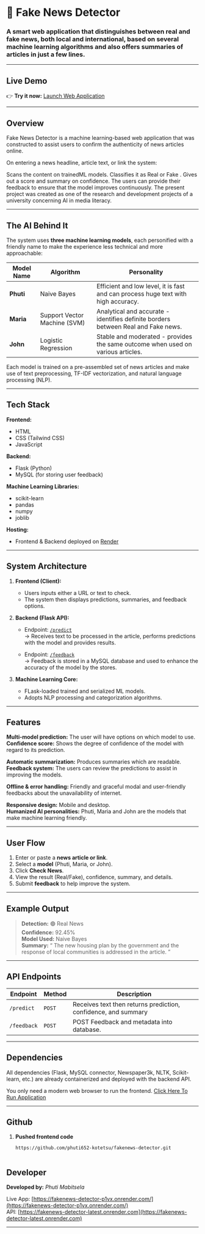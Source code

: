 # 📰 Fake News Detector  

### A smart web application that distinguishes between **real** and **fake** news, both local and international, based on several machine learning algorithms and also offers summaries of articles in just a few lines.
 

---

##  Live Demo  

👉 **Try it now:** [Launch Web Application](https://fakenews-detector-p1vx.onrender.com/)  

---

## Overview  

Fake News Detector is a machine learning-based web application that was constructed to assist users to confirm the authenticity of news articles online.
  
On entering a news headline, article text, or link the system:

Scans the content on trainedML models.
Classifies it as Real  or Fake .
Gives out a score and summary on confidence.
The users can provide their feedback to ensure that the model improves continuously.
The present project was created as one of the research and development projects of a university concerning AI in media literacy.

---

## The AI Behind It  

The system uses **three machine learning models**, each personified with a friendly name to make the experience less technical and more approachable:

| Model Name | Algorithm | Personality |
|-------------|------------|-------------|
| **Phuti** | Naive Bayes | Efficient and low level, it is fast and can process huge text with high accuracy. |
|  **Maria** | Support Vector Machine (SVM) |Analytical and accurate - identifies definite borders between Real and Fake news. |
|  **John** | Logistic Regression | 	Stable and moderated - provides the same outcome when used on various articles. |

Each model is trained on a pre-assembled set of news articles and make use of text preprocessing, TF-IDF vectorization, and natural language processing (NLP).


---

## Tech Stack  

**Frontend:**  
- HTML  
- CSS (Tailwind CSS)  
- JavaScript  

**Backend:**  
- Flask (Python)  
- MySQL (for storing user feedback)  

**Machine Learning Libraries:**  
- scikit-learn  
- pandas  
- numpy  
- joblib  

**Hosting:**  
- Frontend & Backend deployed on [Render](https://render.com)

---

## System Architecture  

1. **Frontend (Client):**  
   - Users inputs either a URL or text to check.
   - The system then displays predictions, summaries, and feedback options.  

2. **Backend (Flask API):**  
   - Endpoint: [`/predict`](https://fakenews-detector-latest.onrender.com/predict)  
     → Receives text to be processed in the article, performs predictions with the model and provides results.
  
   - Endpoint: [`/feedback`](https://fakenews-detector-latest.onrender.com/feedback)  
     → Feedback is stored in a MySQL database and used to enhance the accuracy of the model by the stores.


3. **Machine Learning Core:**  
   - FLask-loaded trained and serialized ML models. 
   - Adopts NLP processing and categorization algorithms.  

---

## Features  

 **Multi-model prediction:** The user will have options on which model to use.  
 **Confidence score:** Shows the degree of confidence of the model with regard to its prediction.
 
 **Automatic summarization:** Produces summaries which are readable. 
 **Feedback system:** The users can review the predictions to assist in improving the models.
  
 **Offline & error handling:** Friendly and graceful modal and user-friendly feedbacks about the unavailability of internet.
  
**Responsive design:** Mobile and desktop.  
 **Humanized AI personalities:** Phuti, Maria and John are the models that make machine learning friendly.

---

## User Flow  

1. Enter or paste a **news article or link**.  
2. Select a **model** (Phuti, Maria, or John).  
3. Click **Check News**.  
4. View the result (Real/Fake), confidence, summary, and details.  
5. Submit **feedback** to help improve the system.  

---

## Example Output  

> **Detection:** 🟢 Real News  
> **Confidence:** 92.45%  
> **Model Used:** Naive Bayes  
> **Summary:** “ The new housing plan by the government and the response of local communities is addressed in the article.
”

---

## API Endpoints  

| Endpoint | Method | Description |
|-----------|--------|-------------|
| `/predict` | `POST` | Receives text then returns prediction, confidence, and summary |
| `/feedback` | `POST` | POST Feedback and metadata into database. |

---

##  Dependencies

All dependencies (Flask, MySQL connector, Newspaper3k, NLTK, Scikit-learn, etc.) are already containerized and deployed with the backend API.

You only need a modern web browser to run the frontend. [Click Here To Run Application](https://fakenews-detector-p1vx.onrender.com/)

---

##  Github

1. **Pushed frontend code**
   ```bash
   https://github.com/phuti652-kotetsu/fakenews-detector.git
   


## Developer  

**Developed by:** *Phuti Mabitsela*  

 Live App: [https://fakenews-detector-p1vx.onrender.com/](https://fakenews-detector-p1vx.onrender.com/)  
 API: [https://fakenews-detector-latest.onrender.com](https://fakenews-detector-latest.onrender.com)  
 
---

